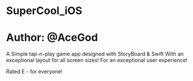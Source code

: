 # SuperCool_iOS
# Author: @AceGod
A Simple tap-n-play game app designed with StoryBoard & Swift
With an exceptional layout for all screen sizes!
For an exceptional user experience!

Rated E - for everyone!
